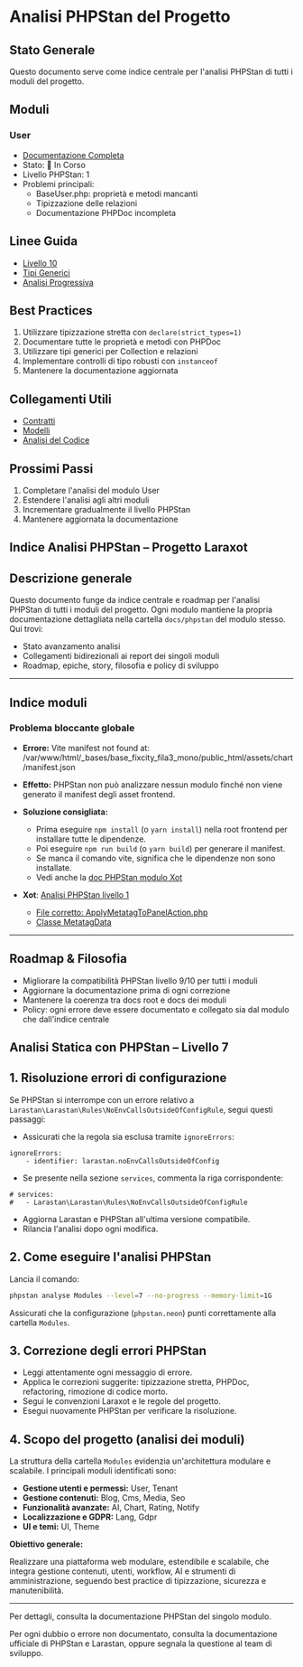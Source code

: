 # Analisi PHPStan del Progetto

## Stato Generale
Questo documento serve come indice centrale per l'analisi PHPStan di tutti i moduli del progetto.

## Moduli

### User
- [Documentazione Completa](/docs/modules/user/phpstan.md)
- Stato: 🔄 In Corso
- Livello PHPStan: 1
- Problemi principali:
  - BaseUser.php: proprietà e metodi mancanti
  - Tipizzazione delle relazioni
  - Documentazione PHPDoc incompleta

## Linee Guida
- [Livello 10](/docs/phpstan/PHPSTAN_LEVEL10_LINEE_GUIDA.md)
- [Tipi Generici](/docs/phpstan/PHPSTAN_GENERIC_TYPES.md)
- [Analisi Progressiva](/docs/PHPSTAN-ANALYSIS-PROGRESS.md)

## Best Practices
1. Utilizzare tipizzazione stretta con `declare(strict_types=1)`
2. Documentare tutte le proprietà e metodi con PHPDoc
3. Utilizzare tipi generici per Collection e relazioni
4. Implementare controlli di tipo robusti con `instanceof`
5. Mantenere la documentazione aggiornata

## Collegamenti Utili
- [Contratti](/docs/Contracts.md)
- [Modelli](/docs/Models.md)
- [Analisi del Codice](/docs/analysis.md)

## Prossimi Passi
1. Completare l'analisi del modulo User
2. Estendere l'analisi agli altri moduli
3. Incrementare gradualmente il livello PHPStan
4. Mantenere aggiornata la documentazione

## Indice Analisi PHPStan – Progetto Laraxot

## Descrizione generale
Questo documento funge da indice centrale e roadmap per l'analisi PHPStan di tutti i moduli del progetto. Ogni modulo mantiene la propria documentazione dettagliata nella cartella `docs/phpstan` del modulo stesso. Qui trovi:
- Stato avanzamento analisi
- Collegamenti bidirezionali ai report dei singoli moduli
- Roadmap, epiche, story, filosofia e policy di sviluppo

---

## Indice moduli

### Problema bloccante globale

- **Errore:** Vite manifest not found at: /var/www/html/_bases/base_fixcity_fila3_mono/public_html/assets/chart/manifest.json
- **Effetto:** PHPStan non può analizzare nessun modulo finché non viene generato il manifest degli asset frontend.
- **Soluzione consigliata:**
  - Prima eseguire `npm install` (o `yarn install`) nella root frontend per installare tutte le dipendenze.
  - Poi eseguire `npm run build` (o `yarn build`) per generare il manifest.
  - Se manca il comando vite, significa che le dipendenze non sono installate.
  - Vedi anche la [doc PHPStan modulo Xot](../Modules/Xot/docs/phpstan/level_1.md)


- **Xot**: [Analisi PHPStan livello 1](../Modules/Xot/docs/phpstan/level_1.md)
  - [File corretto: ApplyMetatagToPanelAction.php](../Modules/Xot/app/Actions/Panel/ApplyMetatagToPanelAction.php)
  - [Classe MetatagData](../Modules/Xot/app/Datas/MetatagData.php)

---

## Roadmap & Filosofia
- Migliorare la compatibilità PHPStan livello 9/10 per tutti i moduli
- Aggiornare la documentazione prima di ogni correzione
- Mantenere la coerenza tra docs root e docs dei moduli
- Policy: ogni errore deve essere documentato e collegato sia dal modulo che dall'indice centrale

## Analisi Statica con PHPStan – Livello 7

## 1. Risoluzione errori di configurazione

Se PHPStan si interrompe con un errore relativo a `Larastan\Larastan\Rules\NoEnvCallsOutsideOfConfigRule`, segui questi passaggi:

- Assicurati che la regola sia esclusa tramite `ignoreErrors`:

```neon
ignoreErrors:
    - identifier: larastan.noEnvCallsOutsideOfConfig
```

- Se presente nella sezione `services`, commenta la riga corrispondente:

```neon
# services:
#   - Larastan\Larastan\Rules\NoEnvCallsOutsideOfConfigRule
```

- Aggiorna Larastan e PHPStan all'ultima versione compatibile.
- Rilancia l'analisi dopo ogni modifica.

## 2. Come eseguire l'analisi PHPStan

Lancia il comando:

```bash
phpstan analyse Modules --level=7 --no-progress --memory-limit=1G
```

Assicurati che la configurazione (`phpstan.neon`) punti correttamente alla cartella `Modules`.

## 3. Correzione degli errori PHPStan

- Leggi attentamente ogni messaggio di errore.
- Applica le correzioni suggerite: tipizzazione stretta, PHPDoc, refactoring, rimozione di codice morto.
- Segui le convenzioni Laraxot e le regole del progetto.
- Esegui nuovamente PHPStan per verificare la risoluzione.

## 4. Scopo del progetto (analisi dei moduli)

La struttura della cartella `Modules` evidenzia un'architettura modulare e scalabile. I principali moduli identificati sono:

- **Gestione utenti e permessi:** User, Tenant
- **Gestione contenuti:** Blog, Cms, Media, Seo
- **Funzionalità avanzate:** AI, Chart, Rating, Notify
- **Localizzazione e GDPR:** Lang, Gdpr
- **UI e temi:** UI, Theme

**Obiettivo generale:**

Realizzare una piattaforma web modulare, estendibile e scalabile, che integra gestione contenuti, utenti, workflow, AI e strumenti di amministrazione, seguendo best practice di tipizzazione, sicurezza e manutenibilità.

---

Per dettagli, consulta la documentazione PHPStan del singolo modulo.

Per ogni dubbio o errore non documentato, consulta la documentazione ufficiale di PHPStan e Larastan, oppure segnala la questione al team di sviluppo.
